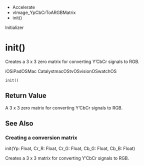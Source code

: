 

- Accelerate
- vImage_YpCbCrToARGBMatrix
-  init() 

Initializer

# init()

Creates a 3 x 3 zero matrix for converting Y’CbCr signals to RGB.

iOSiPadOSMac CatalystmacOStvOSvisionOSwatchOS

``` source
init()
```

## Return Value

A 3 x 3 zero matrix for converting Y’CbCr signals to RGB.

## See Also

### Creating a conversion matrix

init(Yp: Float, Cr_R: Float, Cr_G: Float, Cb_G: Float, Cb_B: Float)

Creates a 3 x 3 matrix for converting Y’CbCr signals to RGB.

